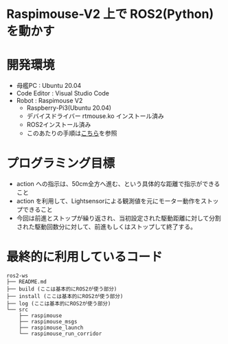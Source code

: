 # Raspimouse-V2 上で ROS2(Python) を動かす

# 開発環境
- 母艦PC : Ubuntu 20.04
- Code Editor : Visual Studio Code
- Robot : Raspimouse V2
  - Raspberry-Pi3(Ubuntu 20.04)
  - デバイスドライバー rtmouse.ko インストール済み
  - ROS2インストール済み
  - このあたりの手順は[こちら](https://github.com/ryotaronaka/Raspimouse-ROS2_foxy)を参照
 
# プログラミング目標
- action への指示は、50cm全方へ進む、という具体的な距離で指示ができること
- action を利用して、Lightsensorによる観測値を元にモーター動作をストップできること
- 今回は前進とストップが繰り返され、当初設定された駆動距離に対して分割された駆動回数分に対して、前進もしくはストップして終了する。

# 最終的に利用しているコード
```
ros2-ws
├── README.md
├── build (ここは基本的にROS2が使う部分)
├── install (ここは基本的にROS2が使う部分)
├── log (ここは基本的にROS2が使う部分)
└── src
    ├── raspimouse
    ├── raspimouse_msgs
    ├── raspimouse_launch
    └── raspimouse_run_corridor
```
